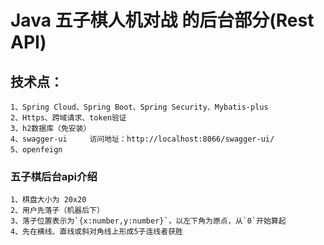 # Java 五子棋人机对战 的后台部分(Rest API)
## 技术点：
    1、Spring Cloud、Spring Boot、Spring Security、Mybatis-plus
    2、Https、跨域请求、token验证
    3、h2数据库（免安装）
    4、swagger-ui     访问地址：http://localhost:8066/swagger-ui/
    5、openfeign

### 五子棋后台api介绍
    1、棋盘大小为 20x20
    2、用户先落子（机器后下）
    3、落子位置表示为`{x:number,y:number}`，以左下角为原点，从`0`开始算起
    4、先在横线、直线或斜对角线上形成5子连线者获胜
